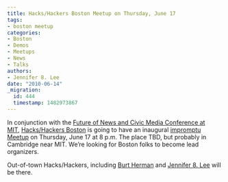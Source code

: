 ```yaml
---
title: Hacks/Hackers Boston Meetup on Thursday, June 17
tags:
- boston meetup
categories:
- Boston
- Demos
- Meetups
- News
- Talks
authors:
- Jennifer 8. Lee
date: "2010-06-14"
_migration:
  id: 444
  timestamp: 1482973867
---
```


In conjunction with the [Future of News and Civic Media Conference at MIT][1], [Hacks/Hackers Boston][2] is going to have an inaugural [impromptu Meetup][3] on Thursday, June 17 at 8 p.m. The place TBD, but probably in Cambridge near MIT. We&#8217;re looking for Boston folks to become lead organizers.

Out-of-town Hacks/Hackers, including [Burt Herman][4] and [Jennifer 8. Lee][5] will be there.

 [1]: http://civic.mit.edu/conference2010
 [2]: http://meetupbos.hackshackers.com/
 [3]: http://meetupbos.hackshackers.com/calendar/13790839/
 [4]: http://www.burtherman.com
 [5]: http://jennifer8lee.com